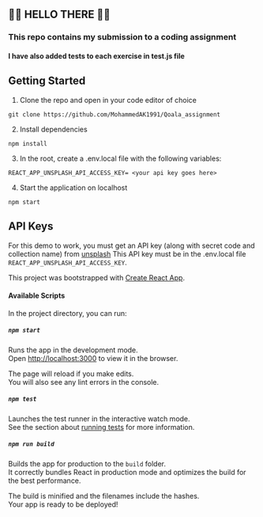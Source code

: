## 🤘🏻 HELLO THERE 🤘🏻

### This repo contains my submission to a coding assignment

#### I have also added tests to each exercise in test.js file

## Getting Started

1. Clone the repo and open in your code editor of choice

```
git clone https://github.com/MohammedAK1991/Qoala_assignment
```

2. Install dependencies

```
npm install
```
3. In the root, create a .env.local file with the following variables:
```
REACT_APP_UNSPLASH_API_ACCESS_KEY= <your api key goes here>
```
4. Start the application on localhost
```
npm start
```
## API Keys

For this demo to work, you must get an API key (along with secret code and collection name) from  [unsplash](https://unsplash.com/documentation#creating-a-developer-account)
This API key must be in the .env.local file `REACT_APP_UNSPLASH_API_ACCESS_KEY`.

This project was bootstrapped with [Create React App](https://github.com/facebook/create-react-app).

####  Available Scripts

In the project directory, you can run:

#####  `npm start`

Runs the app in the development mode.<br />
Open [http://localhost:3000](http://localhost:3000) to view it in the browser.

The page will reload if you make edits.<br />
You will also see any lint errors in the console.

#####  `npm test`

Launches the test runner in the interactive watch mode.<br />
See the section about [running tests](https://facebook.github.io/create-react-app/docs/running-tests) for more information.

##### `npm run build`

Builds the app for production to the `build` folder.<br />
It correctly bundles React in production mode and optimizes the build for the best performance.

The build is minified and the filenames include the hashes.<br />
Your app is ready to be deployed!

